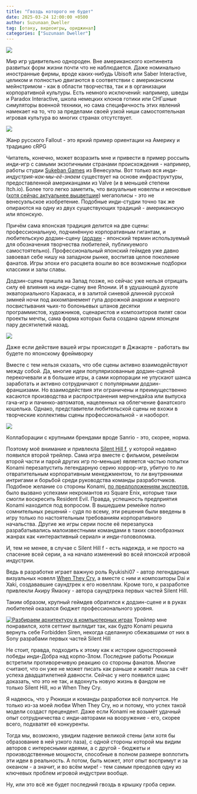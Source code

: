 ```yaml
---
title: "Гвоздь которого не будет"
date: 2025-03-24 12:00:00 +0500
author: Suzunaan_Dweller
tag: [отаку, видеоигры, ориджинал]
categories: ["Suzunaan Dweller"]
---
```


![](https://i.ibb.co/XfRWLRRz/tw-konami-card-2.png)

Мир игр удивительно однороден. Вне американского континента развитых форм жизни почти что не наблюдается. Даже номинально иностранные фирмы, вроде каких-нибудь Ubisoft или Saber Interactive, целиком и полностью двигаются в соответствии с американским мейнстримом - как в области творчества, так и в организации корпоративной культуры. Есть немного исключений: например, шведы и Paradox Interactive, школа немецких клонов готики или СНГшные симуляторы военной техники, но сама специфичность этих явлений намекает на то, что за пределами своей узкой ниши самостоятельная игровая культура во многих странах отсутствует.

![](https://i.ibb.co/CKqPSZ9K/atom-rpg-trudograd-offer-142n0.jpg)

Жанр русского Fallout - это яркий пример ориентации на Америку и традицию cRPG

Читатель, конечно, может возразить мне и привести в пример россыпь инди-игр с самыми экзотичными странами происхождения - например, работы студии [Sukeban Games](https://sukeban.moe/) из Венесуэлы. Вот только вся _инди-индустрия-как-мы-её-знаем_ существует на основе инфраструктуры, предоставленной американцами из Valve (и в меньшей степени Itch.io). Более того легко заметить, что визуальные новеллы и неоновые ([хотя сейчас актуальнее выцветшие](https://www.youtube.com/watch?v=lfF_UzVJhLo)) мегаполисы - это не венесуэльское изобретение. Подобные инди-студии точно так же опираются на одну из двух существующих традиций - американскую или японскую.

Причём сама японская традиция делится на две сцены: профессиональную, подчинённую корпоративным гигантам, и любительскую додзин-сцену ([додзин](https://ru.touhouwiki.net/wiki/%D0%94%D0%BE%D0%B4%D0%B7%D0%B8%D0%BD) - японский термин используемый для обозначения творчества любителей, публикуемого самостоятельно). Профессиональный японский геймдев уже давно завоевал себе нишу на западном рынке, воспитав целое поколение фанатов. Игры эпохи его расцвета вошли во все возможные подборки классики и залы славы.

Додзин-сцена пришла на Запад позже, но сейчас уже нельзя отрицать силу её влияния на инди-сцену вне Японии. И в удушающей духоте экваториального Каракаса, и в залитой синевой длинной русской зимней ночи под аккомпанемент гула дорожной анархии и мерного посвистывания чьих-то болоньевых штанов десятки программистов, художников, сценаристов и композиторов пилят свои проекты мечты, сама форма которых была создана одним японцем пару десятилетий назад.

![](https://i.ibb.co/LdnRrfb2/Website-Header-V2.jpg)

Даже если действие вашей игры происходит в Джакарте - работать вы будете по японскому фреймворку

Вместе с тем нельзя сказать, что обе сцены активно взаимодействуют между собой. Да, многие идеи популяризованные додзин-сценой перекочевали и в большие игры, а сами корпорации не упускают шанса заработать и активно сотрудничают с популярными додзин-франшизами. Но взаимодействия эти ограничены и преимущественно касаются производства и распространения мерчендайза или выпуска гача-игр и пачинко-автоматов, нацеленных на облегчение фанатского кошелька. Однако, представители любительской сцены не вхожи в творческие коллективы сцены профессиональной - и наоборот.

![](https://i.ibb.co/k6xWMhSf/Higurashi-Puroland-background.png)

Коллаборации с крупными брендами вроде Sanrio - это, скорее, норма.

Поэтому моё внимание и привлекла [Silent Hill f](https://en.wikipedia.org/wiki/Silent_Hill_f), у которой недавно появился второй трейлер. Сама игра вместе с фильмом, ремейком второй части и парой других игр по-меньше) является частью попытки Konami перезапустить легендарную серию хоррор-игр, убитую то ли отвратительным корпоративным менеджментом, то ли внутренними интригами и борьбой среди руководства команды разработчиков. Подобное желание со стороны Konami, [по предположениям экспертов](http://forbidden-siren.ru/index/silent_hill_2_remake/0-390), было вызвано успехами некромантов из Square Enix, которые таки смогли воскресить Resident Evil. Правда, успешность предприятия Konami находится под вопросом. В вышедшем ремейке полно сомнительных решений - судя по всему, эти решения были введены в игру только по настоятельным требованиям корпоративного начальства. Другие же игры серии после её перезапуска разрабатывались малоизвестными командами в таких своеобразных жанрах как «интерактивный сериал» и инди-головоломка.

И, тем не менее, в случае с Silent Hill f - есть надежда, и не просто на спасение всей серии, а на начало изменений во всей японской игровой индустрии.

Ведь в разработке играет важную роль Ryukishi07 - автор легендарных визуальных новелл [When They Cry](https://store.steampowered.com/app/310360/Higurashi_When_They_Cry_Hou__Ch1_Onikakushi/?l=russian), а вместе с ним и композиторы Dai и Xaki, создававшие саундтрек к его новеллам. Кроме того, к разработке привлекли Акиру Ямаоку - автора саундтрека первых частей Silent Hill.

Таким образом, крупный геймдев обратился к додзин-сцене и в руках любителей оказался бюджет профессионального уровня.

[![Разбираем архитектуру в компьютерных играх](https://img.youtube.com/vi/0-eMuy6UJ6U/0.jpg)](https://www.youtube.com/watch?v=0-eMuy6UJ6U)
Трейлер мне понравился, хотя сеттинг выглядит так, как будто Konami решила  
вернуть себе Forbidden Siren, некогда сделанную сбежавшими от них в Sony разрабами первых частей Silent Hill

Не стоит, правда, подходить к этому как к истории односторонней победы инди-Добра над корпо-Злом. Последние работы Рюкиши встретили противоречивую реакцию со стороны фанатов. Многие считают, что он уже не может писать как раньше и живёт лишь за счёт успеха двадцатилетней давности. Сейчас у него появился шанс доказать, что это не так, и вдохнуть новую жизнь в фандом не только Silent Hill, но и When They Cry.

Я надеюсь, что у Рюкиши и команды разработки всё получится. Не только из-за моей любви When They Cry, но и потому, что успех такой модели создаст прецендент. Даже если Konami не возьмёт удачный опыт сотрудничества с инди-авторами на вооружение - его, скорее всего, подхватят её конкуренты.

Тогда мы, возможно, увидим падение великой стены (или хотя бы образование в ней узкого лаза), с одной стороны которой мы видим авторов с интересными идеями, а с другой - бюджеты и производственные мощности, способные в полном размере воплотить эти идеи в реальность. А потом, быть может, этот опыт воспримут и за океаном - а значит, и во всём мире! - тем самым преодолев одну из ключевых проблем игровой индустрии вообще.

Ну, или это всё же будет последний гвоздь в крышку гроба серии.
